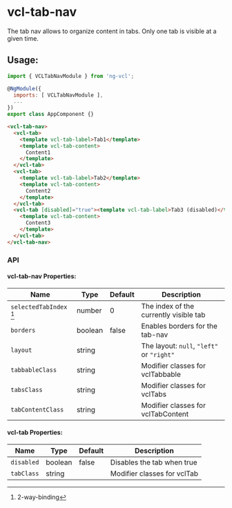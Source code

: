 # vcl-tab-nav
The tab nav allows to organize content in tabs.
Only one tab is visible at a given time.

## Usage:

```js
import { VCLTabNavModule } from 'ng-vcl';

@NgModule({
  imports: [ VCLTabNavModule ],
  ...
})
export class AppComponent {}
```

```html
<vcl-tab-nav>
  <vcl-tab>
    <template vcl-tab-label>Tab1</template>
    <template vcl-tab-content>
      Content1
    </template>
  </vcl-tab>
  <vcl-tab>
    <template vcl-tab-label>Tab2</template>
    <template vcl-tab-content>
      Content2
    </template>
  </vcl-tab>
  <vcl-tab [disabled]="true"><template vcl-tab-label>Tab3 (disabled)</template>
    <template vcl-tab-content>
      Content3
    </template>
  </vcl-tab>
</vcl-tab-nav>
```

### API 

#### vcl-tab-nav Properties:

| Name                     | Type        | Default  | Description
| ------------             | ----------- | -------- |--------------
| `selectedTabIndex` [^1]  | number      |        0 | The index of the currently visible tab
| `borders`                | boolean     |    false | Enables borders for the tab-nav
| `layout`                 | string      |          | The layout: `null`, `"left"` or `"right"`
| `tabbableClass`          | string      |          | Modifier classes for vclTabbable
| `tabsClass`              | string      |          | Modifier classes for vclTabs
| `tabContentClass`        | string      |          | Modifier classes for vclTabContent

#### vcl-tab Properties:

| Name                     | Type        | Default  | Description
| ------------             | ----------- | -------- |--------------
| `disabled`               | boolean     |   false  | Disables the tab when true   
| `tabClass`               | string      |          | Modifier classes for vclTab   

[^1]: 2-way-binding
